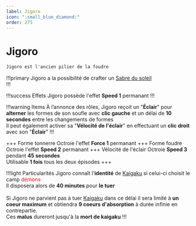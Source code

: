 ```yaml
---
label: Jigoro
icon: ":small_blue_diamond:"
order: 275
---
```


# Jigoro

```txt
Jigoro est l'ancien pilier de la foudre
```

!!!primary
Jigoro a la possibilité de crafter un [Sabre du soleil](/demonslayer-uhc/divers/sabre) <br>
!!!

!!!success Effets
Jigoro possède l'effet **Speed 1** permanant
!!!

!!!warning Items
À l’annonce des rôles, Jigoro reçoit un "**Éclair**" pour **alterner** les formes de son soufle avec **clic gauche** et un délai de **10 secondes** entre les changements de formes <br>
Il peut également activer sa "**Vélocité de l'éclair**" en effectuant un **clic droit** avec son "**Éclair**"
!!!

+++ Forme tonnerre
Octroie l'effet **Force 1** permanant
+++ Forme foudre
Octroie l'effet **Speed 2** permanant
+++ Vélocité de l'éclair
Octroie **Speed 3** pendant **45 secondes** <br>
Utilisable **1 fois** tous les deux épisodes
+++

!!!light Particularités
Jigoro connaît l'**identité** de [Kaigaku](../demon/kaigaku) si celui-ci choisit le camp <d style="color:red;">démons</d> <br>
Il disposera alors de **40 minutes** pour **le tuer** <br>
<br>
Si Jigoro ne parvient pas à tuer [Kaigaku](../demon/kaigaku) dans ce délai il sera limité à **un coeur maximum** et obtiendra **9 coeurs d'absorption** à durée infinie en contrepartie. <br>
Ces **malus** dureront jusqu'à la **mort de kaigaku**
!!!







